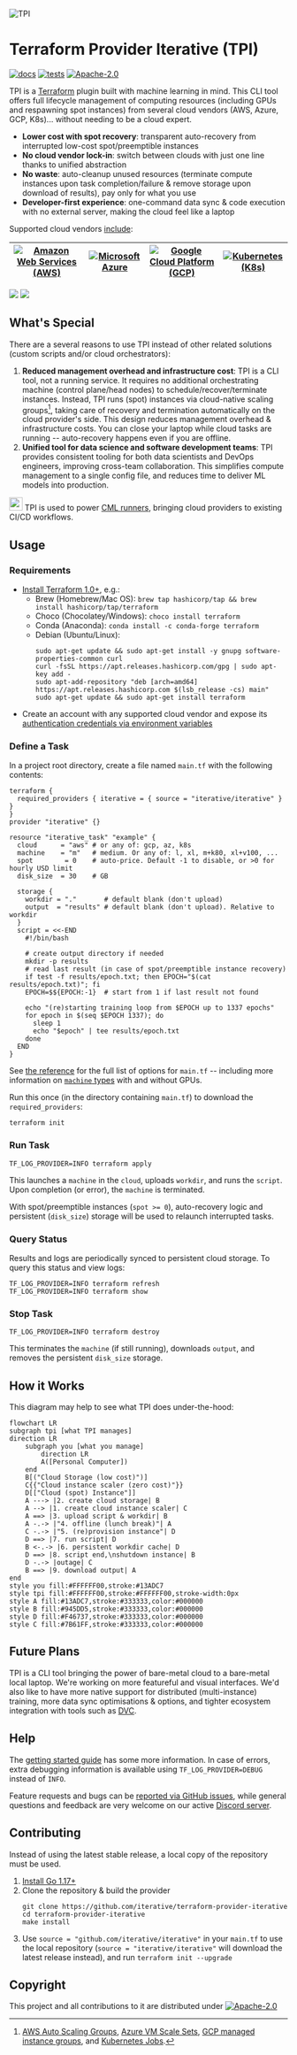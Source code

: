 ![TPI](https://static.iterative.ai/img/tpi/banner.svg)

# Terraform Provider Iterative (TPI)

[![docs](https://img.shields.io/badge/-docs-5c4ee5?logo=terraform)](https://registry.terraform.io/providers/iterative/iterative/latest/docs)
[![tests](https://img.shields.io/github/workflow/status/iterative/terraform-provider-iterative/Test?label=tests&logo=GitHub)](https://github.com/iterative/terraform-provider-iterative/actions/workflows/test.yml)
[![Apache-2.0][licence-badge]][licence-file]

TPI is a [Terraform](https://terraform.io) plugin built with machine learning in mind. This CLI tool offers full lifecycle management of computing resources (including GPUs and respawning spot instances) from several cloud vendors (AWS, Azure, GCP, K8s)... without needing to be a cloud expert.

- **Lower cost with spot recovery**: transparent auto-recovery from interrupted low-cost spot/preemptible instances
- **No cloud vendor lock-in**: switch between clouds with just one line thanks to unified abstraction
- **No waste**: auto-cleanup unused resources (terminate compute instances upon task completion/failure & remove storage upon download of results), pay only for what you use
- **Developer-first experience**: one-command data sync & code execution with no external server, making the cloud feel like a laptop

Supported cloud vendors [include][auth]:

| [![Amazon Web Services (AWS)][aws-badge]][aws] | [![Microsoft Azure][azure-badge]][azure] | [![Google Cloud Platform (GCP)][gcp-badge]][gcp] | [![Kubernetes (K8s)][k8s-badge]][k8s] |
| ---------------------------------------------- | ---------------------------------------- | ------------------------------------------------ | ------------------------------------- |

[aws-badge]: https://img.shields.io/badge/AWS-Amazon_Web_Services-black?colorA=white&logoColor=232F3E&logo=amazonaws
[aws]: https://registry.terraform.io/providers/iterative/iterative/latest/docs/guides/authentication#amazon-web-services
[azure-badge]: https://img.shields.io/badge/Azure-Microsoft_Azure-black?colorA=white&logoColor=0078D4&logo=microsoftazure
[azure]: https://registry.terraform.io/providers/iterative/iterative/latest/docs/guides/authentication#microsoft-azure
[gcp-badge]: https://img.shields.io/badge/GCP-Google_Cloud_Platform-black?colorA=white&logoColor=4285F4&logo=googlecloud
[gcp]: https://registry.terraform.io/providers/iterative/iterative/latest/docs/guides/authentication#google-cloud-platform
[k8s-badge]: https://img.shields.io/badge/K8s-Kubernetes-black?colorA=white&logoColor=326CE5&logo=kubernetes
[k8s]: https://registry.terraform.io/providers/iterative/iterative/latest/docs/guides/authentication#kubernetes
[auth]: https://registry.terraform.io/providers/iterative/iterative/latest/docs/guides/authentication

![](https://github.com/iterative/static/raw/main/img/tpi/high-level-light.png#gh-light-mode-only)
![](https://github.com/iterative/static/raw/main/img/tpi/high-level-dark.png#gh-dark-mode-only)

## What's Special

There are a several reasons to use TPI instead of other related solutions (custom scripts and/or cloud orchestrators):

1. **Reduced management overhead and infrastructure cost**:
   TPI is a CLI tool, not a running service. It requires no additional orchestrating machine (control plane/head nodes) to schedule/recover/terminate instances. Instead, TPI runs (spot) instances via cloud-native scaling groups[^scalers], taking care of recovery and termination automatically on the cloud provider's side. This design reduces management overhead & infrastructure costs. You can close your laptop while cloud tasks are running -- auto-recovery happens even if you are offline.
2. **Unified tool for data science and software development teams**:
   TPI provides consistent tooling for both data scientists and DevOps engineers, improving cross-team collaboration. This simplifies compute management to a single config file, and reduces time to deliver ML models into production.

[^scalers]: [AWS Auto Scaling Groups](https://docs.aws.amazon.com/autoscaling/ec2/userguide/what-is-amazon-ec2-auto-scaling.html), [Azure VM Scale Sets](https://azure.microsoft.com/en-us/services/virtual-machine-scale-sets), [GCP managed instance groups](https://cloud.google.com/compute/docs/instance-groups#managed_instance_groups), and [Kubernetes Jobs](https://kubernetes.io/docs/concepts/workloads/controllers/job).

<img width=24px src="https://static.iterative.ai/logo/cml.svg"/> TPI is used to power [CML runners](https://cml.dev/doc/self-hosted-runners), bringing cloud providers to existing CI/CD workflows.

## Usage

### Requirements

- [Install Terraform 1.0+](https://learn.hashicorp.com/tutorials/terraform/install-cli#install-terraform), e.g.:
  - Brew (Homebrew/Mac OS): `brew tap hashicorp/tap && brew install hashicorp/tap/terraform`
  - Choco (Chocolatey/Windows): `choco install terraform`
  - Conda (Anaconda): `conda install -c conda-forge terraform`
  - Debian (Ubuntu/Linux):
    ```
    sudo apt-get update && sudo apt-get install -y gnupg software-properties-common curl
    curl -fsSL https://apt.releases.hashicorp.com/gpg | sudo apt-key add -
    sudo apt-add-repository "deb [arch=amd64] https://apt.releases.hashicorp.com $(lsb_release -cs) main"
    sudo apt-get update && sudo apt-get install terraform
    ```
- Create an account with any supported cloud vendor and expose its [authentication credentials via environment variables][auth]

### Define a Task

In a project root directory, create a file named `main.tf` with the following contents:

```hcl
terraform {
  required_providers { iterative = { source = "iterative/iterative" } }
}
provider "iterative" {}

resource "iterative_task" "example" {
  cloud      = "aws" # or any of: gcp, az, k8s
  machine    = "m"   # medium. Or any of: l, xl, m+k80, xl+v100, ...
  spot        = 0    # auto-price. Default -1 to disable, or >0 for hourly USD limit
  disk_size  = 30    # GB

  storage {
    workdir = "."       # default blank (don't upload)
    output  = "results" # default blank (don't upload). Relative to workdir
  }
  script = <<-END
    #!/bin/bash

    # create output directory if needed
    mkdir -p results
    # read last result (in case of spot/preemptible instance recovery)
    if test -f results/epoch.txt; then EPOCH="$(cat results/epoch.txt)"; fi
    EPOCH=$${EPOCH:-1}  # start from 1 if last result not found

    echo "(re)starting training loop from $EPOCH up to 1337 epochs"
    for epoch in $(seq $EPOCH 1337); do
      sleep 1
      echo "$epoch" | tee results/epoch.txt
    done
  END
}
```

See [the reference](https://registry.terraform.io/providers/iterative/iterative/latest/docs/resources/task#argument-reference) for the full list of options for `main.tf` -- including more information on [`machine` types](https://registry.terraform.io/providers/iterative/iterative/latest/docs/resources/task#machine-type) with and without GPUs.

Run this once (in the directory containing `main.tf`) to download the `required_providers`:

```
terraform init
```

### Run Task

```
TF_LOG_PROVIDER=INFO terraform apply
```

This launches a `machine` in the `cloud`, uploads `workdir`, and runs the `script`. Upon completion (or error), the `machine` is terminated.

With spot/preemptible instances (`spot >= 0`), auto-recovery logic and persistent (`disk_size`) storage will be used to relaunch interrupted tasks.

### Query Status

Results and logs are periodically synced to persistent cloud storage. To query this status and view logs:

```
TF_LOG_PROVIDER=INFO terraform refresh
TF_LOG_PROVIDER=INFO terraform show
```

### Stop Task

```
TF_LOG_PROVIDER=INFO terraform destroy
```

This terminates the `machine` (if still running), downloads `output`, and removes the persistent `disk_size` storage.

## How it Works

This diagram may help to see what TPI does under-the-hood:

```mermaid
flowchart LR
subgraph tpi [what TPI manages]
direction LR
    subgraph you [what you manage]
        direction LR
        A([Personal Computer])
    end
    B[("Cloud Storage (low cost)")]
    C{{"Cloud instance scaler (zero cost)"}}
    D[["Cloud (spot) Instance"]]
    A ---> |2. create cloud storage| B
    A --> |1. create cloud instance scaler| C
    A ==> |3. upload script & workdir| B
    A -.-> |"4. offline (lunch break)"| A
    C -.-> |"5. (re)provision instance"| D
    D ==> |7. run script| D
    B <-.-> |6. persistent workdir cache| D
    D ==> |8. script end,\nshutdown instance| B
    D -.-> |outage| C
    B ==> |9. download output| A
end
style you fill:#FFFFFF00,stroke:#13ADC7
style tpi fill:#FFFFFF00,stroke:#FFFFFF00,stroke-width:0px
style A fill:#13ADC7,stroke:#333333,color:#000000
style B fill:#945DD5,stroke:#333333,color:#000000
style D fill:#F46737,stroke:#333333,color:#000000
style C fill:#7B61FF,stroke:#333333,color:#000000
```

## Future Plans

TPI is a CLI tool bringing the power of bare-metal cloud to a bare-metal local laptop. We're working on more featureful and visual interfaces. We'd also like to have more native support for distributed (multi-instance) training, more data sync optimisations & options, and tighter ecosystem integration with tools such as [DVC](https://dvc.org).

## Help

The [getting started guide](https://registry.terraform.io/providers/iterative/iterative/latest/docs/guides/getting-started) has some more information. In case of errors, extra debugging information is available using `TF_LOG_PROVIDER=DEBUG` instead of `INFO`.

Feature requests and bugs can be [reported via GitHub issues](https://github.com/iterative/terraform-provider-iterative/issues), while general questions and feedback are very welcome on our active [Discord server](https://discord.gg/bzA6uY7).

## Contributing

Instead of using the latest stable release, a local copy of the repository must be used.

1. [Install Go 1.17+](https://golang.org/doc/install)
2. Clone the repository & build the provider
   ```
   git clone https://github.com/iterative/terraform-provider-iterative
   cd terraform-provider-iterative
   make install
   ```
3. Use `source = "github.com/iterative/iterative"` in your `main.tf` to use the local repository (`source = "iterative/iterative"` will download the latest release instead), and run `terraform init --upgrade`

## Copyright

This project and all contributions to it are distributed under [![Apache-2.0][licence-badge]][licence-file]

[licence-badge]: https://img.shields.io/badge/licence-Apache%202.0-blue
[licence-file]: https://github.com/iterative/terraform-provider-iterative/blob/master/LICENSE
